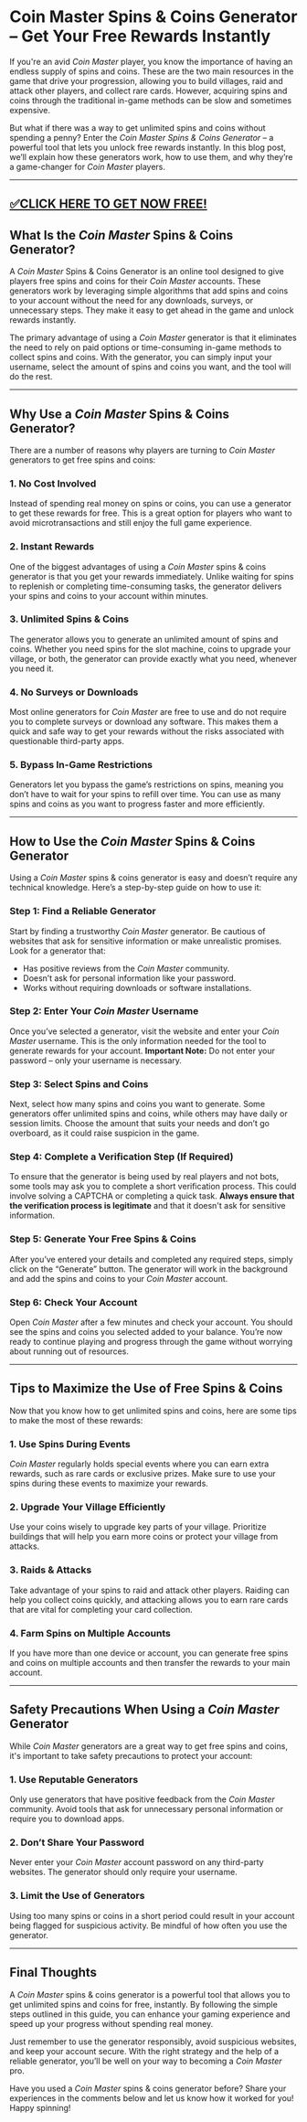 # Coin Master Spins & Coins Generator – Get Your Free Rewards Instantly

If you're an avid *Coin Master* player, you know the importance of having an endless supply of spins and coins. These are the two main resources in the game that drive your progression, allowing you to build villages, raid and attack other players, and collect rare cards. However, acquiring spins and coins through the traditional in-game methods can be slow and sometimes expensive.  

But what if there was a way to get unlimited spins and coins without spending a penny? Enter the *Coin Master Spins & Coins Generator* – a powerful tool that lets you unlock free rewards instantly. In this blog post, we’ll explain how these generators work, how to use them, and why they’re a game-changer for *Coin Master* players.

--------------------------------------------
[✅CLICK HERE TO GET NOW FREE!](https://freeforyou.xyz/coinmaster/)
--------------------------------------------

## What Is the *Coin Master* Spins & Coins Generator?

A *Coin Master* Spins & Coins Generator is an online tool designed to give players free spins and coins for their *Coin Master* accounts. These generators work by leveraging simple algorithms that add spins and coins to your account without the need for any downloads, surveys, or unnecessary steps. They make it easy to get ahead in the game and unlock rewards instantly.

The primary advantage of using a *Coin Master* generator is that it eliminates the need to rely on paid options or time-consuming in-game methods to collect spins and coins. With the generator, you can simply input your username, select the amount of spins and coins you want, and the tool will do the rest.

---

## Why Use a *Coin Master* Spins & Coins Generator?

There are a number of reasons why players are turning to *Coin Master* generators to get free spins and coins:

### 1. **No Cost Involved**
Instead of spending real money on spins or coins, you can use a generator to get these rewards for free. This is a great option for players who want to avoid microtransactions and still enjoy the full game experience.

### 2. **Instant Rewards**
One of the biggest advantages of using a *Coin Master* spins & coins generator is that you get your rewards immediately. Unlike waiting for spins to replenish or completing time-consuming tasks, the generator delivers your spins and coins to your account within minutes.

### 3. **Unlimited Spins & Coins**
The generator allows you to generate an unlimited amount of spins and coins. Whether you need spins for the slot machine, coins to upgrade your village, or both, the generator can provide exactly what you need, whenever you need it.

### 4. **No Surveys or Downloads**
Most online generators for *Coin Master* are free to use and do not require you to complete surveys or download any software. This makes them a quick and safe way to get your rewards without the risks associated with questionable third-party apps.

### 5. **Bypass In-Game Restrictions**
Generators let you bypass the game’s restrictions on spins, meaning you don’t have to wait for your spins to refill over time. You can use as many spins and coins as you want to progress faster and more efficiently.

---

## How to Use the *Coin Master* Spins & Coins Generator

Using a *Coin Master* spins & coins generator is easy and doesn’t require any technical knowledge. Here’s a step-by-step guide on how to use it:

### Step 1: Find a Reliable Generator

Start by finding a trustworthy *Coin Master* generator. Be cautious of websites that ask for sensitive information or make unrealistic promises. Look for a generator that:
- Has positive reviews from the *Coin Master* community.
- Doesn’t ask for personal information like your password.
- Works without requiring downloads or software installations.

### Step 2: Enter Your *Coin Master* Username

Once you’ve selected a generator, visit the website and enter your *Coin Master* username. This is the only information needed for the tool to generate rewards for your account. **Important Note:** Do not enter your password – only your username is necessary.

### Step 3: Select Spins and Coins

Next, select how many spins and coins you want to generate. Some generators offer unlimited spins and coins, while others may have daily or session limits. Choose the amount that suits your needs and don’t go overboard, as it could raise suspicion in the game.

### Step 4: Complete a Verification Step (If Required)

To ensure that the generator is being used by real players and not bots, some tools may ask you to complete a short verification process. This could involve solving a CAPTCHA or completing a quick task. **Always ensure that the verification process is legitimate** and that it doesn't ask for sensitive information.

### Step 5: Generate Your Free Spins & Coins

After you’ve entered your details and completed any required steps, simply click on the “Generate” button. The generator will work in the background and add the spins and coins to your *Coin Master* account.

### Step 6: Check Your Account

Open *Coin Master* after a few minutes and check your account. You should see the spins and coins you selected added to your balance. You’re now ready to continue playing and progress through the game without worrying about running out of resources.

---

## Tips to Maximize the Use of Free Spins & Coins

Now that you know how to get unlimited spins and coins, here are some tips to make the most of these rewards:

### 1. **Use Spins During Events**
*Coin Master* regularly holds special events where you can earn extra rewards, such as rare cards or exclusive prizes. Make sure to use your spins during these events to maximize your rewards.

### 2. **Upgrade Your Village Efficiently**
Use your coins wisely to upgrade key parts of your village. Prioritize buildings that will help you earn more coins or protect your village from attacks.

### 3. **Raids & Attacks**
Take advantage of your spins to raid and attack other players. Raiding can help you collect coins quickly, and attacking allows you to earn rare cards that are vital for completing your card collection.

### 4. **Farm Spins on Multiple Accounts**
If you have more than one device or account, you can generate free spins and coins on multiple accounts and then transfer the rewards to your main account.

---

## Safety Precautions When Using a *Coin Master* Generator

While *Coin Master* generators are a great way to get free spins and coins, it's important to take safety precautions to protect your account:

### 1. **Use Reputable Generators**
Only use generators that have positive feedback from the *Coin Master* community. Avoid tools that ask for unnecessary personal information or require you to download apps.

### 2. **Don’t Share Your Password**
Never enter your *Coin Master* account password on any third-party websites. The generator should only require your username.

### 3. **Limit the Use of Generators**
Using too many spins or coins in a short period could result in your account being flagged for suspicious activity. Be mindful of how often you use the generator.

---

## Final Thoughts

A *Coin Master* spins & coins generator is a powerful tool that allows you to get unlimited spins and coins for free, instantly. By following the simple steps outlined in this guide, you can enhance your gaming experience and speed up your progress without spending real money.  

Just remember to use the generator responsibly, avoid suspicious websites, and keep your account secure. With the right strategy and the help of a reliable generator, you’ll be well on your way to becoming a *Coin Master* pro.

Have you used a *Coin Master* spins & coins generator before? Share your experiences in the comments below and let us know how it worked for you! Happy spinning!
